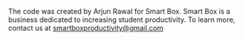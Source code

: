The code was created by Arjun Rawal for Smart Box. 
Smart Box is a business dedicated to increasing student productivity.
To learn more, contact us at smartboxproductivity@gmail.com
